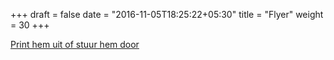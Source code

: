 +++
draft = false
date = "2016-11-05T18:25:22+05:30"
title = "Flyer"
weight = 30
+++

[Print hem uit of stuur hem door ](http://schanstuinleiden.nl/pdf/poster2opening_schanstuin.pdf) 
